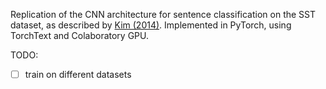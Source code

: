 Replication of the CNN architecture for sentence classification on the SST dataset, as described by [Kim (2014)](https://arxiv.org/pdf/1408.5882.pdf). Implemented in PyTorch, using TorchText and Colaboratory GPU.

TODO:
- [ ] train on different datasets
